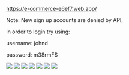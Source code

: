 
https://e-commerce-e6ef7.web.app/


Note: New sign up accounts are denied by API, 

in order to login try using:

 username: johnd

 password: m38rmF$


<img class="image-readme" src="https://i.imgur.com/pJoCO7u.jpg">

<img class="image-readme" src="https://imgur.com/7xpVArz.jpg">

<img class="image-readme" src="https://i.imgur.com/2IxBUE9.jpg">

<img class="image-readme" src="https://i.imgur.com/chOSEcc.jpg">

<img class="image-readme" src="https://i.imgur.com/y9Um12U.jpg">

<img class="image-readme" src="https://imgur.com/ZrDIEmN.jpg">

<img class="image-readme" src="https://imgur.com/vM7SCKY.jpg">
